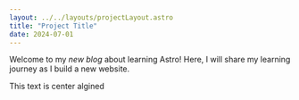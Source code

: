 ```yaml
---
layout: ../../layouts/projectLayout.astro
title: "Project Title"
date: 2024-07-01
---
```


Welcome to my _new blog_ about learning Astro! Here, I will share my learning journey as I build a new website.


This text is center algined